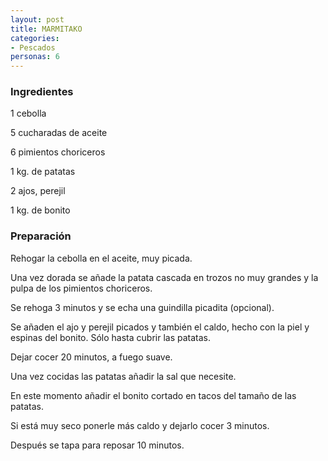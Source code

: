 ```yaml
---
layout: post
title: MARMITAKO
categories:
- Pescados
personas: 6 
---
```

<h3>Ingredientes</h3>
1 cebolla

5 cucharadas de aceite

6 pimientos choriceros

1 kg. de patatas

2 ajos, perejil

1 kg. de bonito

<h3>Preparación</h3>
Rehogar la cebolla en el aceite, muy picada.

Una vez dorada se añade la patata cascada en trozos no muy grandes y la pulpa de los pimientos choriceros.

Se rehoga 3 minutos y se echa una guindilla picadita (opcional).

Se añaden el ajo y perejil picados y también el caldo, hecho con la piel y espinas del bonito. Sólo hasta cubrir las patatas.

Dejar cocer 20 minutos, a fuego suave.

Una vez cocidas las patatas añadir la sal que necesite.

En este momento añadir el bonito cortado en tacos del tamaño de las patatas.

Si está muy seco ponerle más caldo y dejarlo cocer 3 minutos.

Después se tapa para reposar 10 minutos.

